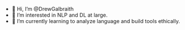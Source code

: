 - 👋 Hi, I’m @DrewGalbraith
- 👀 I’m interested in NLP and DL at large.
- 🌱 I’m currently learning to analyze language and build tools ethically.

<!---
DrewGalbraith/DrewGalbraith is a ✨ special ✨ repository because its `README.md` (this file) appears on your GitHub profile.
You can click the Preview link to take a look at your changes.
--->
